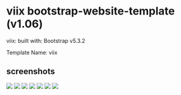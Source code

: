 # viix bootstrap-website-template (v1.06)

viix: built with: Bootstrap v5.3.2

Template Name: viix

## screenshots
 
<div align="left" width="108" height="192">
  <img src="/screenshots/screenshot-1.jpg">
  <img src="/screenshots/screenshot-2.jpg">
  <img src="/screenshots/screenshot-3.jpg">
  <img src="/screenshots/screenshot-4.jpg">
  <img src="/screenshots/screenshot-5.jpg">
  <img src="/screenshots/screenshot-6.jpg">
  <img src="/screenshots/screenshot-7.jpg">
</div>
